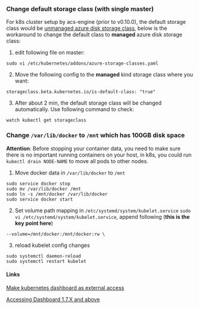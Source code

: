 ### Change default storage class (with single master)
For k8s cluster setup by acs-engine (prior to v0.10.0), the default storage class would be [unmanaged azure disk storage class](https://kubernetes.io/docs/concepts/storage/storage-classes/#azure-unmanaged-disk-storage-class), below is the workaround to change the default class to **managed** azure disk storage class:
1. edit following file on master:
```
sudo vi /etc/kubernetes/addons/azure-storage-classes.yaml
```
2. Move the following config to the **managed** kind storage class where you want:
```
storageclass.beta.kubernetes.io/is-default-class: "true"
```
3. After about 2 min, the default storage class will be changed automatically. Use following command to check:
```
watch kubectl get storageclass
```

### Change `/var/lib/docker` to `/mnt` which has 100GB disk space
**Attention**:
Before stopping your container data, you need to make sure there is no important running containers on your host, in k8s, you could run `kubectl drain NODE-NAME` to move all pods to other nodes.

1. Move docker data in `/var/lib/docker` to `/mnt`
```
sudo service docker stop
sudo mv /var/lib/docker /mnt
sudo ln -s /mnt/docker /var/lib/docker
sudo service docker start
```

2. Set volume path mapping in `/etc/systemd/system/kubelet.service`
```sudo vi /etc/systemd/system/kubelet.service```, append following (**this is the key point here**)
```
--volume=/mnt/docker:/mnt/docker:rw \
```

3. reload kubelet config changes
```
sudo systemctl daemon-reload
sudo systemctl restart kubelet
```

#### Links
[Make kubernetes dashboard as external access](https://github.com/Azure/devops-sample-solution-for-azure-china/tree/master-dev/acs-engine#9-config-kubernetes-dashboard-optional)

[Accessing Dashboard 1.7.X and above](https://github.com/kubernetes/dashboard/wiki/Accessing-Dashboard---1.7.X-and-above)

